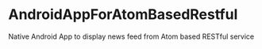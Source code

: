 # AndroidAppForAtomBasedRestful
Native Android App to display news feed from Atom based RESTful service
